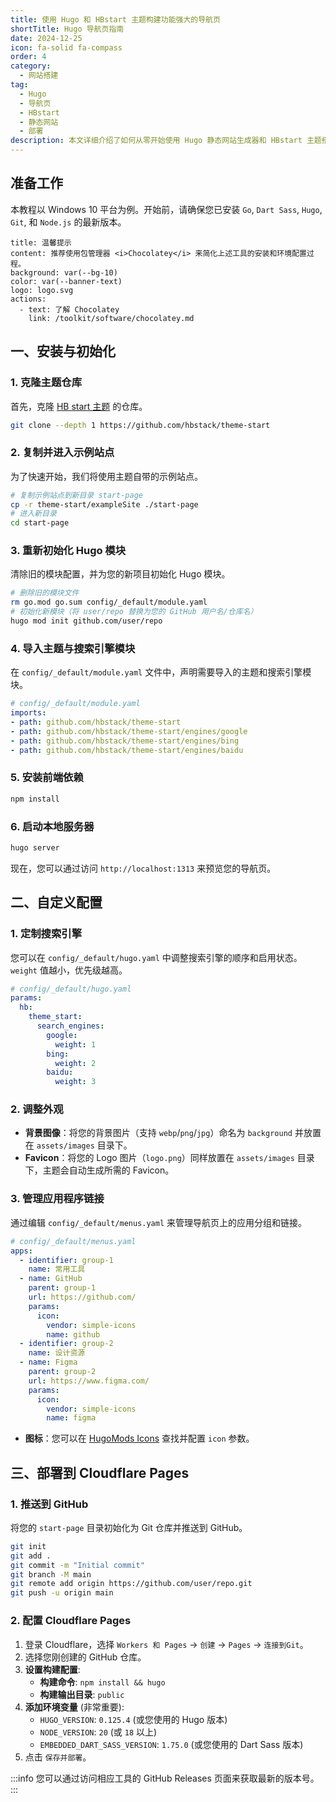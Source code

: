 ```yaml
---
title: 使用 Hugo 和 HBstart 主题构建功能强大的导航页
shortTitle: Hugo 导航页指南
date: 2024-12-25
icon: fa-solid fa-compass
order: 4
category:
  - 网站搭建
tag:
  - Hugo
  - 导航页
  - HBstart
  - 静态网站
  - 部署
description: 本文详细介绍了如何从零开始使用 Hugo 静态网站生成器和 HBstart 主题搭建、配置并部署一个功能丰富的浏览器导航首页，包括搜索引擎定制与应用管理。
---
```


## 准备工作

本教程以 Windows 10 平台为例。开始前，请确保您已安装 `Go`, `Dart Sass`, `Hugo`, `Git`, 和 `Node.js` 的最新版本。

```component VPBanner
title: 温馨提示
content: 推荐使用包管理器 <i>Chocolatey</i> 来简化上述工具的安装和环境配置过程。
background: var(--bg-10)
color: var(--banner-text)
logo: logo.svg
actions:
  - text: 了解 Chocolatey
    link: /toolkit/software/chocolatey.md
```

## 一、安装与初始化

### 1. 克隆主题仓库

首先，克隆 [HB start 主题](https://github.com/hbstack/theme-start) 的仓库。

```sh
git clone --depth 1 https://github.com/hbstack/theme-start
```

### 2. 复制并进入示例站点

为了快速开始，我们将使用主题自带的示例站点。

```sh
# 复制示例站点到新目录 start-page
cp -r theme-start/exampleSite ./start-page
# 进入新目录
cd start-page
```

### 3. 重新初始化 Hugo 模块

清除旧的模块配置，并为您的新项目初始化 Hugo 模块。

```sh
# 删除旧的模块文件
rm go.mod go.sum config/_default/module.yaml
# 初始化新模块（将 user/repo 替换为您的 GitHub 用户名/仓库名）
hugo mod init github.com/user/repo
```

### 4. 导入主题与搜索引擎模块

在 `config/_default/module.yaml` 文件中，声明需要导入的主题和搜索引擎模块。

```yaml
# config/_default/module.yaml
imports:
- path: github.com/hbstack/theme-start
- path: github.com/hbstack/theme-start/engines/google
- path: github.com/hbstack/theme-start/engines/bing
- path: github.com/hbstack/theme-start/engines/baidu
```

### 5. 安装前端依赖

```sh
npm install
```

### 6. 启动本地服务器

```sh
hugo server
```
现在，您可以通过访问 `http://localhost:1313` 来预览您的导航页。

## 二、自定义配置

### 1. 定制搜索引擎

您可以在 `config/_default/hugo.yaml` 中调整搜索引擎的顺序和启用状态。`weight` 值越小，优先级越高。

```yaml
# config/_default/hugo.yaml
params:
  hb:
    theme_start:
      search_engines:
        google:
          weight: 1
        bing:
          weight: 2
        baidu:
          weight: 3
```

### 2. 调整外观

- **背景图像**：将您的背景图片（支持 `webp`/`png`/`jpg`）命名为 `background` 并放置在 `assets/images` 目录下。
- **Favicon**：将您的 Logo 图片（`logo.png`）同样放置在 `assets/images` 目录下，主题会自动生成所需的 Favicon。

### 3. 管理应用程序链接

通过编辑 `config/_default/menus.yaml` 来管理导航页上的应用分组和链接。

```yaml
# config/_default/menus.yaml
apps:
  - identifier: group-1
    name: 常用工具
  - name: GitHub
    parent: group-1
    url: https://github.com/
    params:
      icon:
        vendor: simple-icons
        name: github
  - identifier: group-2
    name: 设计资源
  - name: Figma
    parent: group-2
    url: https://www.figma.com/
    params:
      icon:
        vendor: simple-icons
        name: figma
```
- **图标**：您可以在 [HugoMods Icons](https://icons.hugomods.com/) 查找并配置 `icon` 参数。

## 三、部署到 Cloudflare Pages

### 1. 推送到 GitHub

将您的 `start-page` 目录初始化为 Git 仓库并推送到 GitHub。

```sh
git init
git add .
git commit -m "Initial commit"
git branch -M main
git remote add origin https://github.com/user/repo.git
git push -u origin main
```

### 2. 配置 Cloudflare Pages

1.  登录 Cloudflare，选择 `Workers 和 Pages` → `创建` → `Pages` → `连接到Git`。
2.  选择您刚创建的 GitHub 仓库。
3.  **设置构建配置**:
    - **构建命令**: `npm install && hugo`
    - **构建输出目录**: `public`
4.  **添加环境变量** (非常重要):
    - `HUGO_VERSION`: `0.125.4` (或您使用的 Hugo 版本)
    - `NODE_VERSION`: `20` (或 `18` 以上)
    - `EMBEDDED_DART_SASS_VERSION`: `1.75.0` (或您使用的 Dart Sass 版本)
5.  点击 `保存并部署`。

:::info
您可以通过访问相应工具的 GitHub Releases 页面来获取最新的版本号。
:::